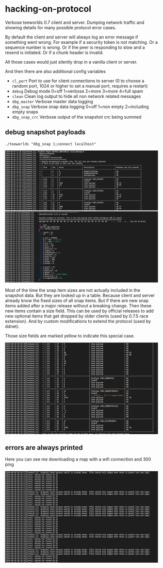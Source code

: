 # hacking-on-protocol

Verbose teeworlds 0.7 client and server. Dumping network traffic and showing details for many possible protocol error cases.

By default the client and server will always log an error message if something went wrong.
For example if a security token is not matching. Or a sequence number is wrong.
Or if the peer is responding to slow and a resend is initiated.
Or if a chunk header is invalid.


All those cases would just silently drop in a vanilla client or server.


And then there are also additional config variables
- `cl_port` Port to use for client connections to server (0 to choose a random port, 1024 or higher to set a manual port, requires a restart)
- `debug` Debug mode 0=off 1=verbose 2=more 3=more 4=full spam
- `clean` Clean log output to hide all non network related messages
- `dbg_master` Verbose master data logging
- `dbg_snap` Verbose snap data logging 0=off 1=non empty 2=including empty snaps
- `dbg_snap_crc` Verbose output of the snapshot crc being summed

## debug snapshot payloads

```
./teeworlds "dbg_snap 1;connect localhost"
```

![dbg_snap 1 ints](https://raw.githubusercontent.com/ChillerDragon/cdn/master/client_snap_int_tabel.png)
![dbg_snap 1 structs](https://raw.githubusercontent.com/ChillerDragon/cdn/master/client_snap_int_structs.png)

Most of the time the snap item sizes are not actually included in the snapshot data. But they are looked up in a table.
Because client and server already know the fixed sizes of all snap items. But if there are new snap items added after a major
release without a breaking change. Then these new items contain a size field. This can be used by official releases to add new optional
items that get dropped by older clients (used by 0.7.5 race extension). And by custom modifications to extend the protocol (used by ddnet).

Those size fields are marked yellow to indicate this special case.

![dbg_snap 1 size](https://raw.githubusercontent.com/ChillerDragon/cdn/master/unknown_size_snap_item.png)

## errors are always printed

Here you can see me downloading a map with a wifi connection and 300 ping

![300 ping map download](https://raw.githubusercontent.com/ChillerDragon/cdn/master/300_ping_map_download.png)

